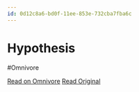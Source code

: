 ```yaml
---
id: 0d12c8a6-bd0f-11ee-853e-732cba7fba6c
---
```


# Hypothesis
#Omnivore

[Read on Omnivore](https://omnivore.app/me/hypothesis-18d4ae11d3e)
[Read Original](https://hypothes.is/a/K1T2AL0OEe6RSyub1vS0nw)

